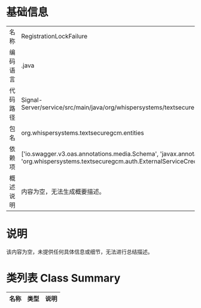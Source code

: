 # 基础信息

|      |      |
|------|------|
| 名称 | RegistrationLockFailure |
| 编码语言 | .java |
| 代码路径 | Signal-Server/service/src/main/java/org/whispersystems/textsecuregcm/entities/RegistrationLockFailure.java |
| 包名 | org.whispersystems.textsecuregcm.entities |
| 依赖项 | ['io.swagger.v3.oas.annotations.media.Schema', 'javax.annotation.Nullable', 'org.whispersystems.textsecuregcm.auth.ExternalServiceCredentials'] |
| 概述说明 | 内容为空，无法生成概要描述。 |

# 说明

该内容为空，未提供任何具体信息或细节，无法进行总结描述。

# 类列表 Class Summary

| 名称   | 类型  | 说明 |
|-------|------|-------------|




